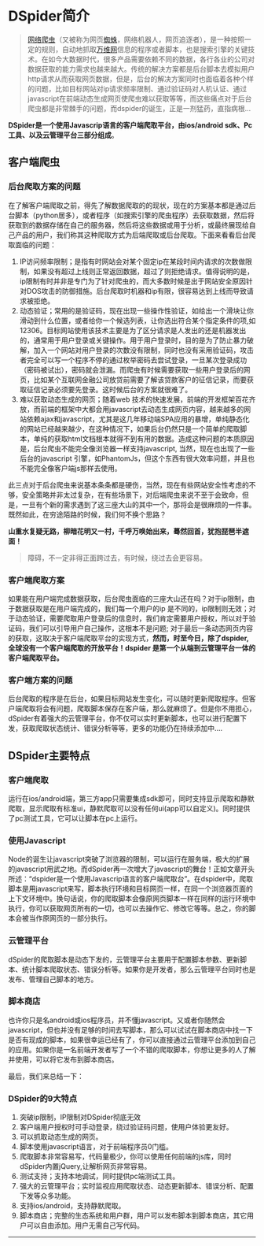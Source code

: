 

# DSpider简介

> [网络爬虫](http://baike.baidu.com/view/284853.htm)（又被称为网页[蜘蛛](http://baike.baidu.com/subview/8483/5395928.htm)，网络机器人，网页追逐者），是一种按照一定的规则，自动地抓取[万维网](http://baike.baidu.com/view/7833.htm)信息的程序或者脚本，也是搜索引擎的关键技术。在如今大数据时代，很多产品需要依赖不同的数据，各行各业的公司对数据获取的能力需求也越来越大。传统的解决方案都是后台脚本去模拟用户http请求从而获取网页数据，但是，后台的解决方案同时也面临着各种个样的问题，比如目标网站对ip请求频率限制、通过验证码对人机认证、通过javascript在前端动态生成网页使爬虫难以获取等等，而这些痛点对于后台爬虫都是非常棘手的问题，而dspider的诞生，正是一剂猛药，直指病根...

**DSpider是一个使用Javascrip语言的客户端爬取平台，由ios/android sdk、Pc工具、以及云管理平台三部分组成**。

## 客户端爬虫

### 后台爬取方案的问题

在了解客户端爬取之前，得先了解数据爬取的的现状，现在的方案基本都是通过后台脚本（python居多），或者程序（如搜索引擎的爬虫程序）去获取数据，然后将获取到的数据存储在自己的服务器，然后将这些数据或用于分析，或最终展现给自己产品的用户，我们称其这种爬取方式为后端爬取或后台爬取。下面来看看后台爬取面临的问题：

1. IP访问频率限制；是指有时网站会对某个固定ip在某段时间内请求的次数做限制，如果没有超过上线则正常返回数据，超过了则拒绝请求。值得说明的是，ip限制有时并非是专门为了针对爬虫的，而大多数时候是出于网站安全原因针对DOS攻击的防御措施。后台爬取时机器和ip有限，很容易达到上线而导致请求被拒绝。
2. 动态验证；常用的是验证码，现在出现一些操作性验证，如给出一个滑块让你滑动到什么位置，或者给你一个候选列表，让你选出符合某个指定条件的项,如12306。目标网站使用该技术主要是为了区分请求是人发出的还是机器发出的，通常用于用户登录或关键操作。用于用户登录时，目的是为了防止暴力破解，加入一个网站对用户登录的次数没有限制，同时也没有采用验证码，攻击者完全可以写一个程序不停的通过枚举密码去尝试登录，一旦某次登录成功（密码被试出），密码就会泄漏。而爬虫有时候需要获取一些用户登录后的网页，比如某个互联网金融公司放贷前需要了解该贷款客户的征信记录，而要获取征信记录必须要先登录。这时候后台的方案就很难了。
3. 难以获取动态生成的网页；随着web 技术的快速发展，前端的开发框架百花齐放，而前端的框架中大都会用javascript去动态生成网页内容，越来越多的网站依赖ajax和javascript，尤其是这几年移动端SPA应用的暴增，单纯静态化的网站已经越来越少，在这种情况下，如果后台仍然只是一个简单的爬取脚本，单纯的获取html文档根本就得不到有用的数据。造成这种问题的本质原因是，后台爬虫不能完全像浏览器一样支持javascript, 当然，现在也出现了一些后台的javascript 引擎，如PhantomJs，但这个东西有很大效率问题，并且也不能完全像客户端js那样去使用。

此三点对于后台爬虫来说基本条条都是硬伤，当然，现在有些网站安全性考虑的不够，安全策略并非太过复杂，在有些场景下，对后端爬虫来说不至于会致命，但是，一旦有个新的需求遇到了这三座大山的其中一个，那将会是很麻烦的一件事。既然如此，在穷途陌路的时候，我们何不换个思路？

**山重水复疑无路，柳暗花明又一村，千呼万唤始出来，蓦然回首，犹抱琵琶半遮面！**

> 障碍，不一定非得正面跨过去，有时候，绕过去会更容易。

### 客户端爬取方案

如果能在用户端完成数据获取，后台爬虫面临的三座大山还在吗？对于ip限制，由于数据获取是在用户端完成的，我们每一个用户的ip 是不同的，ip限制则无效；对于动态验证，需要爬取用户登录后的信息时，我们肯定需要用户授权，所以对于验证码，我们可以引导用户自己操作，这根本不是问题; 对于最后一条动态网页内容的获取，这取决于客户端爬取平台的实现方式，**然而，时至今日，除了dspider, 全球没有一个客户端爬取的开放平台！dspider 是第一个从端到云管理平台一体的客户端爬取平台。** 

### 客户端方案的问题

后台爬取的程序是在后台，如果目标网站发生变化，可以随时更新爬取程序。但客户端爬取将会有问题，爬取脚本保存在客户端，那么就麻烦了。但是你不用担心，dSpider有着强大的云管理平台，你不仅可以实时更新脚本，也可以进行配置下发，获取爬取状态统计、错误分析等等，更多的功能仍在持续添加中....

## DSpider主要特点

### 客户端爬取

运行在ios/android端，第三方app只需要集成sdk即可，同时支持显示爬取和静默爬取，显示爬取有标准ui，静默爬取可以没有任何ui(app可以自定义)。同时提供了pc测试工具，它可以让脚本在pc上运行。

### 使用Javascript

Node的诞生让javascript突破了浏览器的限制，可以运行在服务端，极大的扩展的javascript用武之地。而dSpider再一次增大了javascript的舞台！正如文章开头所述：“dspider是一个使用Javascrip语言的客户端爬取台”。在dspider中，爬取脚本是用javascript来写，脚本执行环境和目标网页一样，在同一个浏览器页面的上下文环境中。换句话说，你的爬取脚本会像原网页脚本一样在同样的运行环境中执行，你可以获取网页所有的一切，也可以去操作它、修改它等等。总之，你的脚本会被当作原网页的一部分执行。

### 云管理平台

dSpider的爬取脚本是动态下发的，云管理平台主要用于配置脚本参数、更新脚本、统计脚本爬取状态、错误分析等。如果你是开发者，那么云管理平台同时也是发布、管理自己脚本的地方。

### 脚本商店

也许你只是名android或ios程序员，并不懂javascript。又或者你随然会javascript，但也并没有足够的时间去写脚本，那么可以试试在脚本商店中找一下是否有现成的脚本，如果很幸运已经有了，你可以直接通过云管理平台添加到自己的应用。如果你是一名前端开发者写了一个不错的爬取脚本，你想让更多的人了解并使用，可以将它发布到脚本商店。

最后，我们来总结一下：

### DSpider的9大特点

1. 突破ip限制，IP限制对DSpider彻底无效
2. 客户端用户授权时可手动登录，绕过验证码问题，使用户体验更友好。
3. 可以抓取动态生成的网页。
4. 脚本使用javascript语言，对于前端程序员0门槛。
5. 爬取脚本非常容易写，代码量极少，你可以使用任何前端的js库，同时dSpider内置jQuery,让解析网页非常容易。
6. 测试支持；支持本地调试，同时提供pc端测试工具。
7. 强大的云管理平台；实时监视应用爬取状态、动态更新脚本、错误分析、配置下发等众多功能。
8. 支持ios/android，支持静默爬取。
9. 脚本商店；完整的生态系统和用户群，用户可以发布脚本到脚本商店，其它用户可以自由添加。用户无需自己写代码。

****













